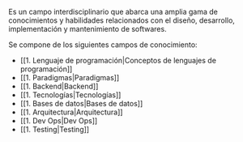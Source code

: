 Es un campo interdisciplinario que abarca una amplia gama de conocimientos y habilidades relacionados con el diseño, desarrollo, implementación y mantenimiento de softwares.

Se compone de los siguientes campos de conocimiento:

- [[1. Lenguaje de programación|Conceptos de lenguajes de programación]]
- [[1. Paradigmas|Paradigmas]]
- [[1. Backend|Backend]]
- [[1. Tecnologías|Tecnologías]]
- [[1. Bases de datos|Bases de datos]]
- [[1. Arquitectura|Arquitectura]]
- [[1. Dev Ops|Dev Ops]]
- [[1. Testing|Testing]]



